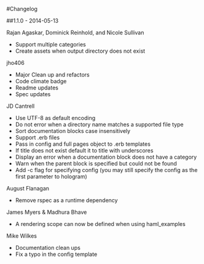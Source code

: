 #Changelog

##1.1.0 - 2014-05-13

Rajan Agaskar, Dominick Reinhold, and Nicole Sullivan
* Support multiple categories
* Create assets when output directory does not exist

jho406
* Major Clean up and refactors
* Code climate badge
* Readme updates
* Spec updates


JD Cantrell
* Use UTF-8 as default encoding
* Do not error when a directory name matches a supported file type
* Sort documentation blocks case insensitively
* Support .erb files
* Pass in config and full pages object to .erb templates
* If title does not exist default it to title with underscores
* Display an error when a documentation block does not have a category
* Warn when the parent block is specified but could not be found
* Add -c flag for specifying config (you may still specify the config as
  the first parameter to hologram)

August Flanagan
* Remove rspec as a runtime dependency

James Myers & Madhura Bhave
* A rendering scope can now be defined when using haml_examples

Mike Wilkes
* Documentation clean ups
* Fix a typo in the config template

